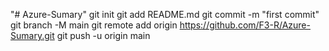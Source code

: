 "# Azure-Sumary"  git init git add README.md git commit -m "first commit" git branch -M main git remote add origin https://github.com/F3-R/Azure-Sumary.git git push -u origin main
